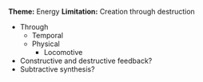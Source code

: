 **Theme:** Energy
**Limitation:** Creation through destruction

- Through
	- Temporal
	- Physical
		- Locomotive
- Constructive and destructive feedback?
- Subtractive synthesis?